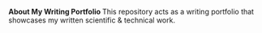 <b> About My Writing Portfolio </b>
This repository acts as a writing portfolio that showcases my written scientific &amp; technical work.
